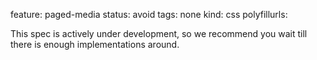 feature: paged-media
status: avoid
tags: none
kind: css
polyfillurls:

This spec is actively under development, so we recommend you wait till there is enough implementations around.
